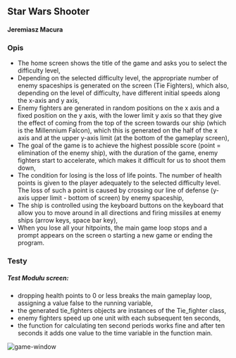 <!-- Heading -->
## Star Wars Shooter
<!-- Links -->
#### Jeremiasz Macura
### Opis
<!-- UL -->
* The home screen shows the title of the game and asks you to select the difficulty level,
* Depending on the selected difficulty level, the appropriate number of enemy spaceships is generated on the screen
 (Tie Fighters), which also, depending on the level of difficulty, have different initial speeds along the x-axis and
  y axis,
* Enemy fighters are generated in random positions on the x axis and a fixed position on the y axis, with the lower limit
 y axis so that they give the effect of coming from the top of the screen towards our ship 
 (which is the Millennium Falcon), which this is generated on the half of the x axis and at the upper 
 y-axis limit (at the bottom of the gameplay screen),
* The goal of the game is to achieve the highest possible score (point = elimination of the enemy ship),
 with the duration of the game, enemy fighters start to accelerate, which makes it difficult for us to shoot them down,
* The condition for losing is the loss of life points. The number of health points is given to the player adequately
to the selected difficulty level. The loss of such a point is caused by crossing our line of defense
 (y-axis upper limit - bottom of screen) by enemy spaceship,
* The ship is controlled using the keyboard buttons on the keyboard that allow you to move around
in all directions and firing missiles at enemy ships (arrow keys, space bar key),
* When you lose all your hitpoints, the main game loop stops and a prompt appears on the screen
 o starting a new game or ending the program.
### Testy
<!-- UL-->
##### Test Modułu screen:
* dropping health points to 0 or less breaks the main gameplay loop, assigning a value
false to the running variable,
* the generated tie_fighters objects are instances of the Tie_fighter class,
* enemy fighters speed up one unit with each subsequent ten seconds,
* the function for calculating ten second periods works fine and after ten seconds it adds one
 value to the time variable in the function main.
 
 ![game-window](assets/gameplay_window.PNG)
